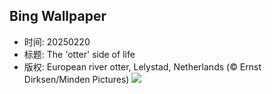 ## Bing Wallpaper
- 时间: 20250220
- 标题: The 'otter' side of life
- 版权: European river otter, Lelystad, Netherlands (© Ernst Dirksen/Minden Pictures)
![](https://cn.bing.com/th?id=OHR.IceHoleOtter_EN-US7859051687_UHD.jpg&rf=LaDigue_UHD.jpg&pid=hp&w=3840&h=2160&rs=1&c=4)
